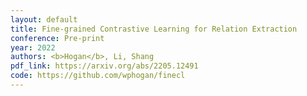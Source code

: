 ```yaml
---
layout: default
title: Fine-grained Contrastive Learning for Relation Extraction
conference: Pre-print
year: 2022
authors: <b>Hogan</b>, Li, Shang
pdf_link: https://arxiv.org/abs/2205.12491
code: https://github.com/wphogan/finecl
---
```

